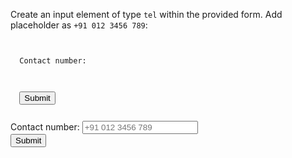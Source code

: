 Create an input element of
type `tel` within the 
provided form.
Add placeholder as `+91 012 3456 789`:
<codeblock language="html" type="exercise" testMode="fixedInput" defaultCSS="form {max-width: 300px; margin: 10px auto; font-family: Lato; border-radius: 10px; padding: 1rem; box-shadow: 0px 0px 4px; background-color: snow; font-size: 1.2rem; } form * { margin: 0.5rem; } button , input[type=`button`] { padding: 0.2rem 1rem; font-size: 1.1rem; font-weight: 700; margin: 1rem 0; }">
<code>
<form>
  <label>Contact number:</label>
  <!-- Write your code here -->
  <br>
  <button>Submit</button>
</form>
</code>

<solution>
<form>
  <label>Contact number:</label>
  <input type="tel" placeholder="+91 012 3456 789">
  <br>
  <button>Submit</button>
</form>
</solution>
</codeblock>

